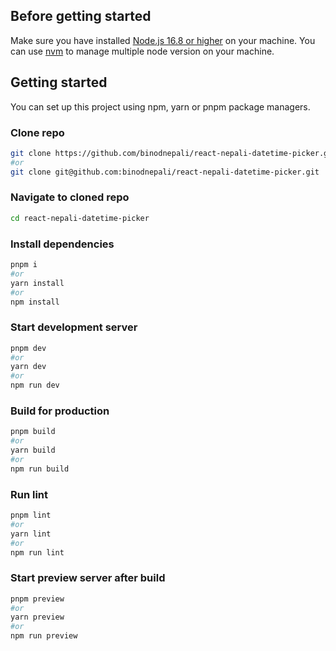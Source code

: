## Before getting started

Make sure you have installed [Node.js 16.8 or higher](https://nodejs.org/en/) on your machine. You can use [nvm](https://github.com/nvm-sh/nvm) to manage multiple node version on your machine.

## Getting started

You can set up this project using npm, yarn or pnpm package managers.

### Clone repo

```bash
git clone https://github.com/binodnepali/react-nepali-datetime-picker.git
#or
git clone git@github.com:binodnepali/react-nepali-datetime-picker.git
```

### Navigate to cloned repo

```bash
cd react-nepali-datetime-picker
```

### Install dependencies

```bash
pnpm i
#or
yarn install
#or
npm install
```

### Start development server

```bash
pnpm dev
#or
yarn dev
#or
npm run dev
```

### Build for production

```bash
pnpm build
#or
yarn build
#or
npm run build
```

### Run lint

```bash
pnpm lint
#or
yarn lint
#or
npm run lint
```

### Start preview server after build

```bash
pnpm preview
#or
yarn preview
#or
npm run preview
```
